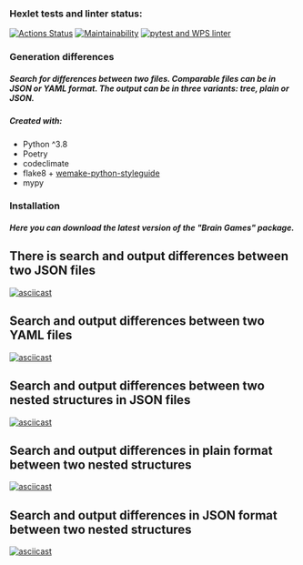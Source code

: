 ### Hexlet tests and linter status:
[![Actions Status](https://github.com/twistby/python-project-lvl2/workflows/hexlet-check/badge.svg)](https://github.com/twistby/python-project-lvl2/actions) [![Maintainability](https://api.codeclimate.com/v1/badges/96bd75330e205b35189c/maintainability)](https://codeclimate.com/github/twistby/python-project-lvl2/maintainability) [![pytest and WPS linter](https://github.com/twistby/python-project-lvl2/actions/workflows/test-linter-check.yml/badge.svg)](https://github.com/twistby/python-project-lvl2/actions/workflows/test-linter-check.yml)

### Generation differences
##### Search for differences between two files. Comparable files can be in JSON or YAML format. The output can be in three variants: tree, plain or JSON.


##### Created with:

 - Python ^3.8
 - Poetry
 - codeclimate
 - flake8 + [wemake-python-styleguide](https://github.com/wemake-services/wemake-python-styleguide)
 - mypy


### Installation

##### Here you can download the latest version of the "Brain Games" package.


## There is search and output differences between two JSON files
[![asciicast](https://asciinema.org/a/j2RCG7THGMm62WKWqIADaNR20.svg)](https://asciinema.org/a/j2RCG7THGMm62WKWqIADaNR20)

## Search and output differences between two YAML files
[![asciicast](https://asciinema.org/a/N0vX4Bh0L82jhVvk0pM9pUrAv.svg)](https://asciinema.org/a/N0vX4Bh0L82jhVvk0pM9pUrAv)

## Search and output differences between two nested structures in JSON files
[![asciicast](https://asciinema.org/a/EvarDEv2NooZsAhJeX6zun2FF.svg)](https://asciinema.org/a/EvarDEv2NooZsAhJeX6zun2FF)

## Search and output differences in plain format between two nested structures
[![asciicast](https://asciinema.org/a/5TsLzXnab8P5kXoz9GWES6wMl.svg)](https://asciinema.org/a/5TsLzXnab8P5kXoz9GWES6wMl)

## Search and output differences in JSON format between two nested structures
[![asciicast](https://asciinema.org/a/kk07hI7lSng5uLjgCKwf1vqLY.svg)](https://asciinema.org/a/kk07hI7lSng5uLjgCKwf1vqLY)